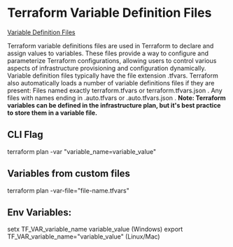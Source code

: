 # Terraform Variable Definition Files

[Variable Definition Files](https://spacelift.io/blog/terraform-tfvars)

Terraform variable definitions files are used in Terraform to declare and assign values to variables. These files provide a way to configure and parameterize Terraform configurations, allowing users to control various aspects of infrastructure provisioning and configuration dynamically. Variable definition files typically have the file extension .tfvars.
Terraform also automatically loads a number of variable definitions files if they are present: Files named exactly terraform.tfvars or terraform.tfvars.json . Any files with names ending in .auto.tfvars or .auto.tfvars.json .
**Note: Terraform variables can be defined in the infrastructure plan, but it's best practice to store them in a variable file.**

## CLI Flag
terraform plan -var "variable_name=variable_value"

## Variables from custom files
terraform plan -var-file="file-name.tfvars"

## Env Variables:
setx TF_VAR_variable_name variable_value (Windows)
export TF_VAR_variable_name="variable_value" (Linux/Mac)
